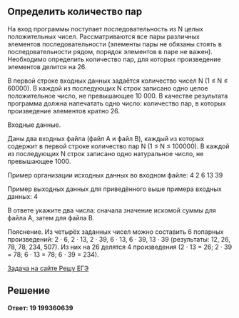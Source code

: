 ## Определить количество пар

На вход программы поступает последовательность из N целых положительных чисел. Рассматриваются все пары различных элементов последовательности (элементы пары не обязаны стоять в последовательности рядом, порядок элементов в паре не важен). Необходимо определить количество пар, для которых произведение элементов делится на 26.

В первой строке входных данных задаётся количество чисел N (1 ≤ N ≤ 60000). В каждой из последующих N строк записано одно целое положительное число, не превышающее 10 000. В качестве результата программа должна напечатать одно число: количество пар, в которых произведение элементов кратно 26.

Входные данные.

Даны два входных файла (файл A и файл B), каждый из которых содержит в первой строке количество пар N (1 ≤ N ≤ 100000). В каждой из последующих N строк записано одно натуральное число, не превышающее 1000.

Пример организации исходных данных во входном файле:
4
2
6
13
39

Пример выходных данных для приведённого выше примера входных данных: 4

В ответе укажите два числа: сначала значение искомой суммы для файла А, затем для файла B.

Пояснение. Из четырёх заданных чисел можно составить 6 попарных произведений: 2 · 6, 2 · 13, 2 · 39, 6 · 13, 6 · 39, 13 · 39 (результаты: 12, 26, 78, 78, 234, 507). Из них на 26 делятся 4 произведения (2 · 13 = 26; 2 · 39 = 78; 6 · 13 = 78; 6 · 39 = 234).

[Задача на сайте Решу ЕГЭ](https://inf-ege.sdamgia.ru/problem?id=27989)

## Решение

**Ответ: 19 199360639**